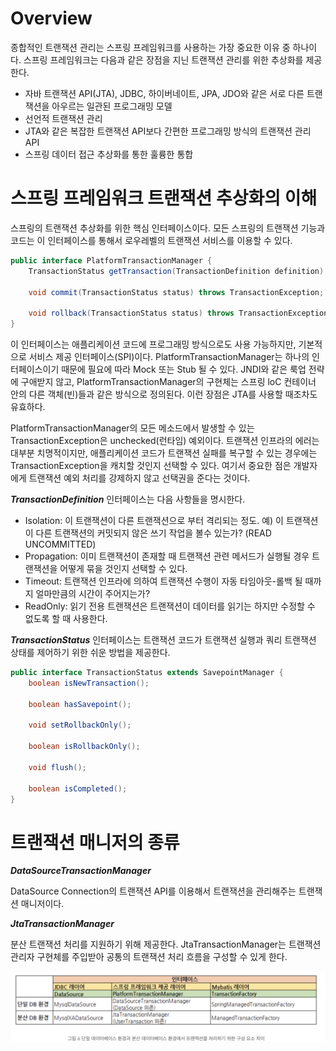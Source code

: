 # Overview
종합적인 트랜잭션 관리는 스프링 프레임워크를 사용하는 가장 중요한 이유 중 하나이다. 스프링 프레임워크는 다음과 같은
장점을 지닌 트랜잭션 관리를 위한 추상화를 제공한다.
* 자바 트랜잭션 API(JTA), JDBC, 하이버네이트, JPA, JDO와 같은 서로 다른 트랜잭션을 아우르는 일관된 프로그래밍 모델
* 선언적 트랜잭션 관리
* JTA와 같은 복잡한 트랜잭션 API보다 간편한 프로그래밍 방식의 트랜잭션 관리 API
* 스프링 데이터 접근 추상화를 통한 훌륭한 통합

# 스프링 프레임워크 트랜잭션 추상화의 이해
스프링의 트랜잭션 추상화를 위한 핵심 인터페이스이다. 모든 스프링의 트랜잭션 기능과 코드는 이 인터페이스를 통해서
로우레벨의 트랜잭션 서비스를 이용할 수 있다.
~~~java
public interface PlatformTransactionManager {
    TransactionStatus getTransaction(TransactionDefinition definition) throws TransactionException;
    
    void commit(TransactionStatus status) throws TransactionException;
    
    void rollback(TransactionStatus status) throws TransactionException;
}
~~~
이 인터페이스는 애플리케이션 코드에 프로그래밍 방식으로도 사용 가능하지만, 기본적으로 서비스 제공 인터페이스(SPI)이다.
PlatformTransactionManager는 하나의 인터페이스이기 때문에 필요에 따라 Mock 또는 Stub 될 수 있다.
JNDI와 같은 룩업 전략에 구애받지 않고, PlatformTransactionManager의 구현체는 스프링 loC 컨테이너 안의 다른 객체(빈)들과 같은
방식으로 정의된다. 이런 장점은 JTA를 사용할 때조차도 유효하다.

PlatformTransactionManager의 모든 메소드에서 발생할 수 있는 TransactionException은 unchecked(런타임) 예외이다.
트랜잭션 인프라의 에러는 대부분 치명적이지만, 애플리케이션 코드가 트랜잭션 실패를 복구할 수 있는 경우에는 TransactionException을
캐치할 것인지 선택할 수 있다. 여기서 중요한 점은 개발자에게 트랜잭션 예외 처리를 강제하지 않고 선택권을 준다는 것이다.

***TransactionDefinition*** 인터페이스는 다음 사항들을 명시한다.
* Isolation: 이 트랜잭션이 다른 트랜잭션으로 부터 격리되는 정도. 
예) 이 트랜잭션이 다른 트랜잭션의 커밋되지 않은 쓰기 작업을 볼수 있는가? (READ UNCOMMITTED)
* Propagation: 이미 트랜잭션이 존재할 때 트랜잭션 관련 메서드가 실행될 경우 트랜잭션을 어떻게 묶을 것인지 선택할 수 있다.
* Timeout: 트랜잭션 인프라에 의하여 트랜잭션 수행이 자동 타임아웃-롤백 될 때까지 얼마만큼의 시간이 주어지는가?
* ReadOnly: 읽기 전용 트랜잭션은 트랜잭션이 데이터를 읽기는 하지만 수정할 수 없도록 할 때 사용한다.

***TransactionStatus*** 인터페이스는 트랜잭션 코드가 트랜잭션 실행과 쿼리 트랜잭션 상태를 제어하기 위한 쉬운 방법을 제공한다.
~~~java
public interface TransactionStatus extends SavepointManager {
    boolean isNewTransaction();

    boolean hasSavepoint();

    void setRollbackOnly();

    boolean isRollbackOnly();

    void flush();

    boolean isCompleted();
}
~~~

# 트랜잭션 매니저의 종류
***DataSourceTransactionManager***

DataSource Connection의 트랜잭션 API를 이용해서 트랜잭션을 관리해주는 트랜잭션 매니저이다. 

***JtaTransactionManager***

분산 트랜잭션 처리를 지원하기 위해 제공한다. JtaTransactionManager는 트랜잭션 관리자 구현체를
주입받아 공통의 트랜잭션 처리 흐름을 구성할 수 있게 한다.

![Image of transaction](https://github.com/leeyh0928/TIL/blob/master/Spring/raws/환경별_transaction_처리를_위한_구성_요소.png)

